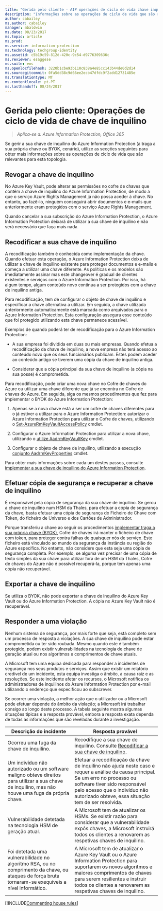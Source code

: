```yaml
---
title: "Gerida pelo cliente - AIP operações de ciclo de vida chave inquilino"
description: "Informações sobre as operações de ciclo de vida que são relevantes se gerir a sua chave de inquilino do Azure Information Protection (a traga a sua própria chave ou BYOK, cenário)."
author: cabailey
ms.author: cabailey
manager: mbaldwin
ms.date: 08/23/2017
ms.topic: article
ms.prod: 
ms.service: information-protection
ms.technology: techgroup-identity
ms.assetid: c5b19c59-812d-420c-9c54-d9776309636c
ms.reviewer: esaggese
ms.suite: ems
ms.openlocfilehash: 3220b1cbe93b110c838a4e85cc143b44de0d2d14
ms.sourcegitcommit: 0fa5dd38c9d66ee2ecb47dfdc9f2add12731485e
ms.translationtype: MT
ms.contentlocale: pt-PT
ms.lasthandoff: 08/24/2017
---
```

# <a name="customer-managed-tenant-key-life-cycle-operations"></a>Gerida pelo cliente: Operações de ciclo de vida de chave de inquilino

>*Aplica-se a: Azure Information Protection, Office 365*

Se gerir a sua chave de inquilino do Azure Information Protection (a traga a sua própria chave ou BYOK, cenário), utilize as secções seguintes para obter mais informações sobre as operações de ciclo de vida que são relevantes para esta topologia.

## <a name="revoke-your-tenant-key"></a>Revogar a chave de inquilino
No Azure Key Vault, pode alterar as permissões no cofre de chaves que contêm a chave de inquilino do Azure Information Protection, de modo a que o serviço Azure Rights Management já não possa aceder à chave. No entanto, ao fazê-lo, ninguém conseguirá abrir documentos e e-mails que anteriormente eram protegidos com o serviço Azure Rights Management.

Quando cancelar a sua subscrição do Azure Information Protection, o Azure Information Protection deixará de utilizar a sua chave de inquilino e não será necessário que faça mais nada.

## <a name="rekey-your-tenant-key"></a>Recodificar a sua chave de inquilino
A recodificação também é conhecida como implementação da chave. Quando efetuar esta operação, o Azure Information Protection deixa de utilizar a chave de inquilino existente para proteger documentos e e-mails e começa a utilizar uma chave diferente. As políticas e os modelos são imediatamente assinar mas este changeover é gradual de clientes existentes e serviços com o Azure Information Protection. Por isso, há algum tempo, algum conteúdo novo continua a ser protegidos com a chave de inquilino antiga.

Para recodificação, tem de configurar o objeto de chave de inquilino e especificar a chave alternativa a utilizar. Em seguida, a chave utilizada anteriormente automaticamente está marcada como arquivados para o Azure Information Protection. Esta configuração assegura esse conteúdo que foi protegido utilizando esta chave permanece acessível.

Exemplos de quando poderá ter de recodificação para o Azure Information Protection:

- A sua empresa foi dividida em duas ou mais empresas. Quando efetua a recodificação da chave de inquilino, a nova empresa não terá acesso ao conteúdo novo que os seus funcionários publicam. Estes podem aceder ao conteúdo antigo se tiverem uma cópia da chave de inquilino antiga.

- Considerar que a cópia principal da sua chave de inquilino (a cópia na sua posse) é comprometida.

Para recodificação, pode criar uma nova chave no Cofre de chaves do Azure ou utilizar uma chave diferente que já se encontra no Cofre de chaves do Azure. Em seguida, siga os mesmos procedimentos que fez para implementar o BYOK do Azure Information Protection:

1. Apenas se a nova chave está a ser um cofre de chaves diferentes para o já estiver a utilizar para o Azure Information Protection: autorizar o Azure Information Protection para utilizar o Cofre de chaves, utilizando o [Set-AzureRmKeyVaultAccessPolicy](/powershell/module/azurerm.keyvault/set-azurermkeyvaultaccesspolicy) cmdlet.

2. Configurar o Azure Information Protection para utilizar a nova chave, utilizando o [utilize AadrmKeyVaultKey](/powershell/module/aadrm/use-aadrmkeyvaultkey) cmdlet.

3. Configurar o objeto de chave de inquilino, utilizando a execução [conjunto AadrmKeyProperties](/powershell/module/aadrm/set-aadrmkeyproperties) cmdlet.

Para obter mais informações sobre cada um destes passos, consulte [implementar a sua chave de inquilino do Azure Information Protection](../plan-design/plan-implement-tenant-key.md#implementing-your-azure-information-protection-tenant-key).

## <a name="backup-and-recover-your-tenant-key"></a>Efetuar cópia de segurança e recuperar a chave de inquilino
É responsável pela cópia de segurança da sua chave de inquilino. Se gerou a chave de inquilino num HSM da Thales, para efetuar a cópia de segurança da chave, basta efetuar uma cópia de segurança do Ficheiro de Chave com Token, do ficheiro de Universo e dos Cartões de Administrador.

Porque transferiu a chave ao seguir os procedimentos [implementar traga a sua própria chave (BYOK)](../plan-design/plan-implement-tenant-key.md#implementing-your-azure-information-protection-tenant-key), Cofre de chaves irá manter o ficheiro de chave com token, para proteger contra falhas de quaisquer nós de serviço. Este ficheiro está vinculado ao mundo da segurança da instância ou região do Azure específica. No entanto, não considere que esta seja uma cópia de segurança completa. Por exemplo, se alguma vez precisar de uma cópia de texto simples da sua chave para utilizar fora de um HSM da Thales, Cofre de chaves do Azure não é possível recuperá-la, porque tem apenas uma cópia não recuperável.

## <a name="export-your-tenant-key"></a>Exportar a chave de inquilino
Se utiliza o BYOK, não pode exportar a chave de inquilino do Azure Key Vault ou do Azure Information Protection. A cópia no Azure Key Vault não é recuperável. 

## <a name="respond-to-a-breach"></a>Responder a uma violação
Nenhum sistema de segurança, por mais forte que seja, está completo sem um processo de resposta a violações. A sua chave de inquilino pode estar comprometida ou ter sido roubada. Mesmo quando este é também protegido, podem existir vulnerabilidades na tecnologia de chave de geração atual ou nos algoritmos e comprimentos de chave atuais.

A Microsoft tem uma equipa dedicada para responder a incidentes de segurança nos seus produtos e serviços. Assim que existir um relatório credível de um incidente, esta equipa investiga o âmbito, a causa raiz e as resoluções. Se este incidente afetar os recursos, o Microsoft notifica os administradores de inquilinos do Azure Information Protection por e-mail utilizando o endereço que especificou ao subscrever.

Se ocorrer uma violação, a melhor ação que o utilizador ou a Microsoft pode efetuar depende do âmbito da violação; a Microsoft irá trabalhar consigo ao longo deste processo. A tabela seguinte mostra algumas situações típicas e a resposta provável, embora a resposta exata dependa de todas as informações que são reveladas durante a investigação.

|Descrição do incidente|Resposta provável|
|------------------------|-------------------|
|Ocorreu uma fuga da chave de inquilino.|Recodifique a sua chave de inquilino. Consulte [Recodificar a sua chave de inquilino](#rkey-your-tenant-key).|
|Um indivíduo não autorizado ou um software maligno obteve direitos para utilizar a sua chave de inquilino, mas não houve uma fuga da própria chave.|Efetuar a recodificação da chave de inquilino não ajuda neste caso e requer a análise da causa principal. Se um erro no processo ou software tiver sido responsável pelo acesso que o indivíduo não autorizado obteve, essa situação tem de ser resolvida.|
|Vulnerabilidade detetada na tecnologia HSM de geração atual.|A Microsoft tem de atualizar os HSMs. Se existir razão para considerar que a vulnerabilidade expôs chaves, a Microsoft instruirá todos os clientes a renovarem as respetivas chaves de inquilino.|
|Foi detetada uma vulnerabilidade no algoritmo RSA, ou no comprimento da chave, ou ataques de força bruta tornaram-se exequíveis a nível informático.|A Microsoft tem de atualizar o Azure Key Vault ou o Azure Information Protection para suportarem os novos algoritmos e maiores comprimentos de chaves para serem resilientes e instruir todos os clientes a renovarem as respetivas chaves de inquilino.|

[!INCLUDE[Commenting house rules](../includes/houserules.md)]

